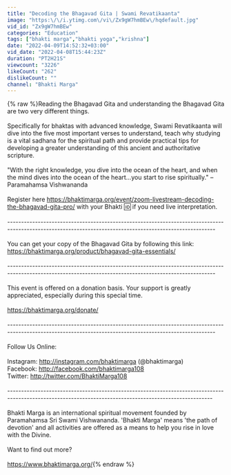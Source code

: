 ```yaml
---
title: "Decoding the Bhagavad Gita | Swami Revatikaanta"
image: "https:\/\/i.ytimg.com\/vi\/Zx9gW7hmBEw\/hqdefault.jpg"
vid_id: "Zx9gW7hmBEw"
categories: "Education"
tags: ["bhakti marga","bhakti yoga","krishna"]
date: "2022-04-09T14:52:32+03:00"
vid_date: "2022-04-08T15:44:23Z"
duration: "PT2H21S"
viewcount: "3226"
likeCount: "262"
dislikeCount: ""
channel: "Bhakti Marga"
---
```

{% raw %}Reading the Bhagavad Gita and understanding the Bhagavad Gita are two very different things.<br /><br />Specifically for bhaktas with advanced knowledge, Swami Revatikaanta will dive into the five most important verses to understand, teach why studying is a vital sadhana for the spiritual path and provide practical tips for developing a greater understanding of this ancient and authoritative scripture.<br /><br />&quot;With the right knowledge, you dive into the ocean of the heart, and when the mind dives into the ocean of the heart…you start to rise spiritually.&quot; – Paramahamsa Vishwananda<br /><br />Register here <a rel="nofollow" target="blank" href="https://bhaktimarga.org/event/zoom-livestream-decoding-the-bhagavad-gita-pro/">https://bhaktimarga.org/event/zoom-livestream-decoding-the-bhagavad-gita-pro/</a> with your Bhakti 🆔 if you need live interpretation. <br /><br />---------------------------------------------------------------------------------------------------------------------------------------------------------<br /><br />You can get your copy of the Bhagavad Gita by following this link:<br /><a rel="nofollow" target="blank" href="https://bhaktimarga.org/product/bhagavad-gita-essentials/">https://bhaktimarga.org/product/bhagavad-gita-essentials/</a><br /><br />---------------------------------------------------------------------------------------------------------------------------------------------------------<br /><br />This event is offered on a donation basis. Your support is greatly appreciated, especially during this special time.<br /><br /><a rel="nofollow" target="blank" href="https://bhaktimarga.org/donate/">https://bhaktimarga.org/donate/</a><br /><br />---------------------------------------------------------------------------------------------------------------------------------------------------------<br /><br />Follow Us Online:<br /><br />Instagram: <a rel="nofollow" target="blank" href="http://instagram.com/bhaktimarga">http://instagram.com/bhaktimarga</a> (@bhaktimarga)<br />Facebook: <a rel="nofollow" target="blank" href="http://facebook.com/bhaktimarga108">http://facebook.com/bhaktimarga108</a><br />Twitter: <a rel="nofollow" target="blank" href="http://twitter.com/BhaktiMarga108">http://twitter.com/BhaktiMarga108</a><br /><br />--------------------------------------------------------------------------------------------------------------------------------------------------------<br /><br />Bhakti Marga is an international spiritual movement founded by Paramahamsa Sri Swami Vishwananda. 'Bhakti Marga' means 'the path of devotion' and all activities are offered as a means to help you rise in love with the Divine.<br /><br />Want to find out more?<br /><br /><a rel="nofollow" target="blank" href="https://www.bhaktimarga.org/">https://www.bhaktimarga.org/</a>{% endraw %}
